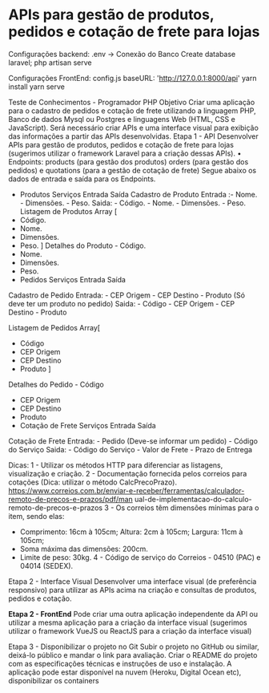 # APIs para gestão de produtos, pedidos e cotação de frete para lojas

Configurações backend:
.env -> Conexão do Banco
Create database laravel;
php artisan serve

Configurações FrontEnd:
config.js
baseURL: 'http://127.0.0.1:8000/api'
yarn install
yarn serve

Teste de Conhecimentos - Programador PHP
Objetivo
Criar uma aplicação para o cadastro de pedidos e cotação de frete utilizando a linguagem PHP, Banco
de dados Mysql ou Postgres e linguagens Web (HTML, CSS e JavaScript). Será necessário criar APIs e
uma interface visual para exibição das informações a partir das APIs desenvolvidas.
Etapa 1 - API
Desenvolver APIs para gestão de produtos, pedidos e cotação de frete para lojas (sugerimos utilizar o
framework Laravel para a criação dessas APIs).
• Endpoints: products (para gestão dos produtos) orders (para gestão dos pedidos) e quotations
(para a gestão de cotação de frete)
Segue abaixo os dados de entrada e saída para os Endpoints.
- Produtos
Serviços Entrada Saída
Cadastro de Produto 
Entrada :- Nome. - Dimensões. - Peso.
Saida: - Código. - Nome. - Dimensões. - Peso.
Listagem de Produtos Array [
- Código.
- Nome.
- Dimensões.
- Peso.
]
Detalhes do Produto - Código.
- Nome.
- Dimensões.
- Peso.
- Pedidos
Serviços Entrada Saída

Cadastro de Pedido 
Entrada: - CEP Origem - CEP Destino - Produto (Só deve ter um produto no pedido)
Saida: - Código - CEP Origem - CEP Destino - Produto

Listagem de Pedidos Array[
- Código
- CEP Origem
- CEP Destino
- Produto
]

Detalhes do Pedido - Código
- CEP Origem
- CEP Destino
- Produto
- Cotação de Frete
Serviços Entrada Saída

Cotação de Frete 
Entrada: - Pedido (Deve-se informar um pedido) - Código do Serviço
Saida: - Código do Serviço - Valor de Frete - Prazo de Entrega

Dicas:
1 - Utilizar os métodos HTTP para diferenciar as listagens, visualização e criação.
2 - Documentação fornecida pelos correios para cotações (Dica: utilizar o método CalcPrecoPrazo).
https://www.correios.com.br/enviar-e-receber/ferramentas/calculador-remoto-de-precos-e-prazos/pdf/man
ual-de-implementacao-do-calculo-remoto-de-precos-e-prazos
3 - Os correios têm dimensões mínimas para o item, sendo elas:
- Comprimento: 16cm à 105cm; Altura: 2cm à 105cm; Largura: 11cm à 105cm;
- Soma máxima das dimensões: 200cm.
- Limite de peso: 30kg.
4 - Código de serviço do Correios - 04510 (PAC) e 04014 (SEDEX).

Etapa 2 - Interface Visual
Desenvolver uma interface visual (de preferência responsivo) para utilizar as APIs acima na criação e
consultas de produtos, pedidos e cotação.

**Etapa 2 - FrontEnd**
Pode criar uma outra aplicação independente da API ou utilizar a mesma aplicação para a criação da
interface visual (sugerimos utilizar o framework VueJS ou ReactJS para a criação da interface visual)


Etapa 3 - Disponibilizar o projeto no Git
Subir o projeto no GitHub ou similar, deixá-lo público e mandar o link para avaliação.
Criar o README do projeto com as especificações técnicas e instruções de uso e instalação.
A aplicação pode estar disponível na nuvem (Heroku, Digital Ocean etc), disponibilizar os containers
 
